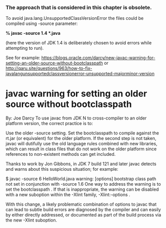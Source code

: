 <H3>The approach that is considered in this chapter is obsolete.</H3>

To avoid java.lang.UnsupportedClassVersionError
the files could be compiled using -source parameter:

<b>% javac -source 1.4 *.java</b>

(here the version of JDK 1.4 is deliberately chosen
to avoid errors while attempting to run).


See for example:
https://blogs.oracle.com/darcy/new-javac-warning-for-setting-an-older-source-without-bootclasspath
or
http://qaru.site/questions/963/how-to-fix-javalangunsupportedclassversionerror-unsupported-majorminor-version

<H1>javac warning for setting an older source without bootclasspath</H1>
By: Joe Darcy
To use
javac
from JDK N to cross-compiler to an older platform version, the correct practice is to:

Use the older
-source
setting.
Set the
bootclasspath
to compile against the
rt.jar
(or equivalent) for the older platform.
If the second step is not taken,
javac
will dutifully use the old language rules combined with new libraries, which can result in class files that do not work on the older platform since references to non-existent methods can get included.

Thanks to work by Jon Gibbons, in JDK 7 build 121 and later
javac
detects and warns about this suspicious situation; for example:

$ javac -source 6 HelloWorld.java
warning: [options] bootstrap class path not set in conjunction with -source 1.6
One way to address the warning is to set the
bootclasspath
. If that is inappropriate, the warning can be disabled with a new suboption within the
-Xlint
family,
-Xlint:-options
.

With this change, a likely problematic combination of options to
javac
that can lead to subtle build errors are diagnosed by the compiler and can easily by either directly addressed, or documented as part of the build process via the new
-Xlint
suboption.
